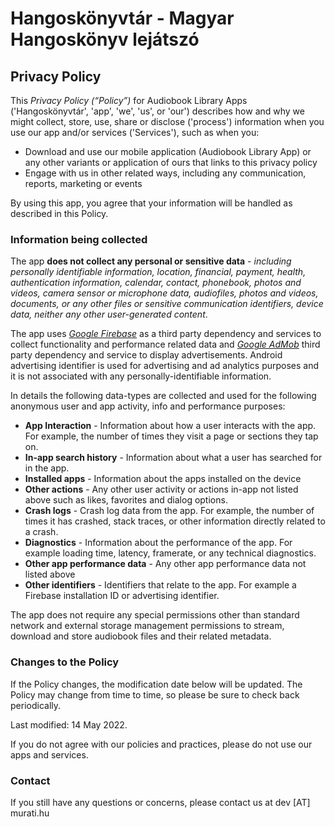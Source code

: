 # Hangoskönyvtár - Magyar Hangoskönyv lejátszó

## Privacy Policy

This _Privacy Policy (“Policy”)_ for Audiobook Library Apps ('Hangoskönyvtár', 'app', 'we', 'us', or 'our') describes how and why we might collect, store, use, share or disclose ('process') information when you use our app and/or services ('Services'), such as when you:
 - Download and use our mobile application (Audiobook Library App) or any other variants or application of ours that links to this privacy policy
 - Engage with us in other related ways, including any communication, reports, marketing or events

By using this app, you agree that your information will be handled as described in this Policy.

### Information being collected

The app **does not collect any personal or sensitive data** - _including personally identifiable information,
location, financial, payment, health, authentication information, calendar, contact,
phonebook, photos and videos, camera sensor or microphone data, audiofiles, photos and
videos, documents, or any other files or sensitive communication identifiers, device data, neither any other user-generated content_. 

The app uses [_Google Firebase_](https://firebase.google.com/) as a third party dependency and services to collect functionality and performance
related data and [_Google AdMob_](https://admob.google.com/) third party dependency and service to display advertisements.
Android advertising identifier is used for advertising and ad analytics purposes
and it is not associated with any personally-identifiable information.

In details the following data-types are collected and used for the following
anonymous user and app activity, info and performance purposes:
 - **App Interaction** - Information about how a user interacts with the app. For example, the number of times they visit a page or sections they tap on.
 - **In-app search history** - Information about what a user has searched for in the app.
 - **Installed apps** - Information about the apps installed on the device
 - **Other actions** - Any other user activity or actions in-app not listed above such as likes, favorites and dialog options.
 - **Crash logs** - Crash log data from the app. For example, the number of times it has crashed, stack traces, or other information directly related to a crash.
 - **Diagnostics** - Information about the performance of the app. For example loading time, latency, framerate, or any technical diagnostics.
 - **Other app performance data** - Any other app performance data not listed above
 - **Other identifiers** - Identifiers that relate to the app. For example a Firebase installation ID or advertising identifier.


The app does not require any special permissions other than standard network and external storage management permissions
to stream, download and store audiobook files and their related metadata.

### Changes to the Policy

If the Policy changes, the modification date below will be updated.
The Policy may change from time to time, so please be sure to check back periodically.

Last modified: 14 May 2022.

If you do not agree with our policies and practices, please do not use our apps and services. 
### Contact

If you still have any questions or concerns, please contact us at dev [AT] murati.hu
